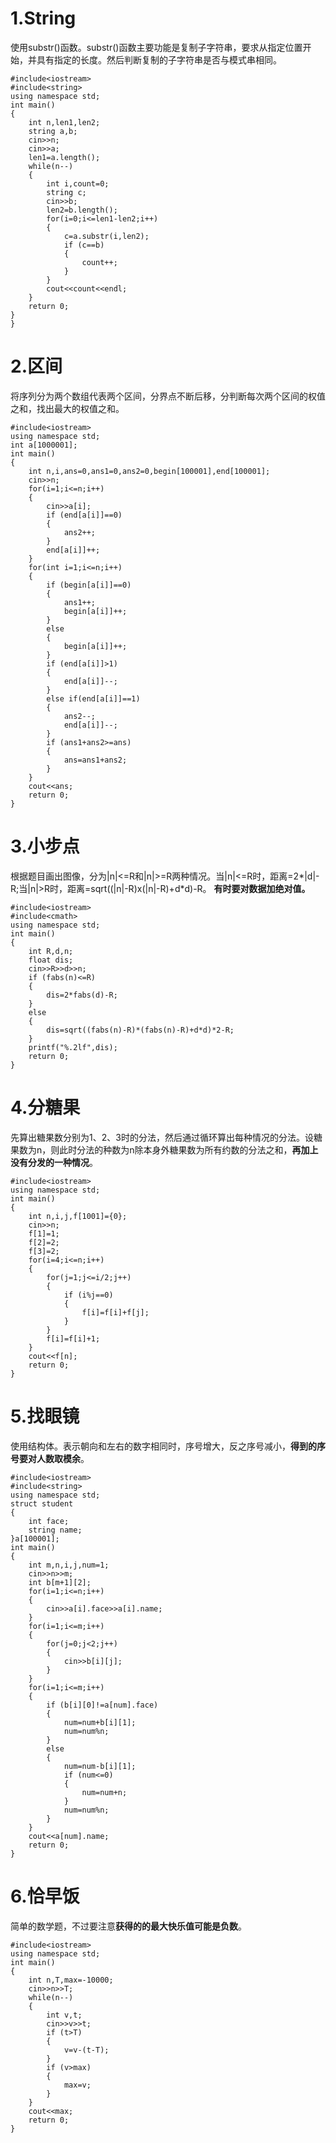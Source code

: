 # **1.String**
使用substr()函数。substr()函数主要功能是复制子字符串，要求从指定位置开始，并具有指定的长度。然后判断复制的子字符串是否与模式串相同。  
```
#include<iostream>
#include<string>
using namespace std;
int main()
{
	int n,len1,len2;
	string a,b;
	cin>>n;
	cin>>a;
	len1=a.length();
	while(n--)
	{
		int i,count=0;
		string c;
		cin>>b;
		len2=b.length();
		for(i=0;i<=len1-len2;i++)
		{
			c=a.substr(i,len2);
			if (c==b)
			{
				count++;
			}
		}
		cout<<count<<endl;
	}
	return 0;
}
}
```
# **2.区间**
将序列分为两个数组代表两个区间，分界点不断后移，分判断每次两个区间的权值之和，找出最大的权值之和。
```
#include<iostream>
using namespace std;
int a[1000001];
int main()
{
    int n,i,ans=0,ans1=0,ans2=0,begin[100001],end[100001];  
	cin>>n;
	for(i=1;i<=n;i++)
	{
		cin>>a[i];
		if (end[a[i]]==0)
		{
			ans2++;				
		}
		end[a[i]]++;
	}
	for(int i=1;i<=n;i++)
	{
		if (begin[a[i]]==0)
		{
			ans1++;
			begin[a[i]]++;
		}
		else
		{
			begin[a[i]]++;
		}
		if (end[a[i]]>1)
		{
			end[a[i]]--;
		}
		else if(end[a[i]]==1)
		{
			ans2--;
			end[a[i]]--;
		}
		if (ans1+ans2>=ans)
		{
		    ans=ans1+ans2;
		}
	}
	cout<<ans;
	return 0;
}
```
# **3.小步点**
根据题目画出图像，分为|n|<=R和|n|>=R两种情况。当|n|<=R时，距离=2*|d|-R;当|n|>R时，距离=sqrt((|n|-R)x(|n|-R)+d*d)-R。  **有时要对数据加绝对值。**
```
#include<iostream>
#include<cmath>
using namespace std;
int main()
{
    int R,d,n;
    float dis;
    cin>>R>>d>>n;   
    if (fabs(n)<=R)
    {
        dis=2*fabs(d)-R;
    }
    else
    {
        dis=sqrt((fabs(n)-R)*(fabs(n)-R)+d*d)*2-R;
    }
    printf("%.2lf",dis);
    return 0;
}
```
# **4.分糖果**
先算出糖果数分别为1、2、3时的分法，然后通过循环算出每种情况的分法。设糖果数为n，则此时分法的种数为n除本身外糖果数为所有约数的分法之和，**再加上没有分发的一种情况**。
```
#include<iostream>
using namespace std;
int main()
{
	int n,i,j,f[1001]={0};
	cin>>n;
	f[1]=1;
	f[2]=2;
	f[3]=2;
	for(i=4;i<=n;i++)
	{
		for(j=1;j<=i/2;j++)
		{
			if (i%j==0)
			{
				f[i]=f[i]+f[j];
			}
		}
		f[i]=f[i]+1;
	}
	cout<<f[n];
	return 0;
}
```
# **5.找眼镜**
使用结构体。表示朝向和左右的数字相同时，序号增大，反之序号减小，**得到的序号要对人数取模余**。
```
#include<iostream>
#include<string>
using namespace std;
struct student
{
	int face;
	string name;
}a[100001];
int main()
{
	int m,n,i,j,num=1;
	cin>>n>>m;
	int b[m+1][2];
	for(i=1;i<=n;i++)
	{
		cin>>a[i].face>>a[i].name;
	}
	for(i=1;i<=m;i++)
	{
		for(j=0;j<2;j++)
		{
			cin>>b[i][j];
		}
	}
	for(i=1;i<=m;i++)
	{
		if (b[i][0]!=a[num].face)
		{
			num=num+b[i][1];
			num=num%n;
		}
		else
		{
			num=num-b[i][1];
			if (num<=0)
			{
				num=num+n;
			}
			num=num%n;
		}
	}
	cout<<a[num].name;
	return 0;
}
```
# **6.恰早饭**
简单的数学题，不过要注意**获得的的最大快乐值可能是负数**。
```
#include<iostream>
using namespace std;
int main()
{
	int n,T,max=-10000;
	cin>>n>>T;
	while(n--)
	{
		int v,t;
		cin>>v>>t;
		if (t>T)
		{
			v=v-(t-T);
		}
		if (v>max)
		{
			max=v;
		}
	}
	cout<<max;
	return 0;
} 
```